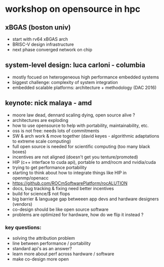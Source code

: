# workshop on opensource in hpc

## xBGAS (boston univ)
* start with rv64 xBGAS arch
* BRISC-V design infrastructure
* next phase converged network on chip

## system-level design: luca carloni - columbia
* mostly focued on heterogeneous high performance embedded systems
* biggest challenge: complexity of system integration
* embedded scalable platforms: architecture + methodology (DAC 2016)

## keynote: nick malaya - amd
* moore law dead, dennard scaling dying, open source alive ?
* architectures are exploding
* how to use opensource to help with portability, maintainability, etc.
* oss is not free: needs lots of commitments
* SW & arch work & move together (david keyes - algorithmic adaptations to extreme scale computing)
* full open source is needed for scientific computing (too many black boxes)
* incentives are not aligned (doesn't get you tenture/promoted)
* HIP (c++ interface to cuda api), portable to amd/rocm and nvidia/cuda
* trying to get performance portability
* starting to think about how to integrate things like HIP in openmp/openacc
* https://github.com/ROCmSoftwarePlatform/rocALUTION
* docs, bug tracking & fixing need better incentives
* build for science/$ not flops
* big barrier & language gap betweeen app devs and hardware designers (vendors)
* co-design should be like open source software
* problems are optimized for hardware, how do we flip it instead ?
### key questions:
* solving the attribution problem
* line between performance / portability
* standard api's as an answer?
* learn more about perf across hardware / software
* make co-design more open
